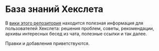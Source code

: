 # База знаний Хекслета

В [вики этого репозитория](https://github.com/Hexlet/kb/wiki) находится полезная информация для пользователей Хекслета: решения проблем, советы, рекомендации, архивы интересных бесед из чата, полезные ссылки и так далее.

Правки и добавления приветствуются.
